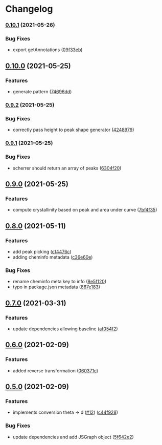 # Changelog

### [0.10.1](https://www.github.com/cheminfo/xrd-analysis/compare/v0.10.0...v0.10.1) (2021-05-26)


### Bug Fixes

* export getAnnotations ([09f33eb](https://www.github.com/cheminfo/xrd-analysis/commit/09f33eb8fb8aa58014309600d7b1d75fb29e5968))

## [0.10.0](https://www.github.com/cheminfo/xrd-analysis/compare/v0.9.2...v0.10.0) (2021-05-25)


### Features

* generate pattern ([74696dd](https://www.github.com/cheminfo/xrd-analysis/commit/74696dd861e2c9e87e08693a9499d2673f5f84f4))

### [0.9.2](https://www.github.com/cheminfo/xrd-analysis/compare/v0.9.1...v0.9.2) (2021-05-25)


### Bug Fixes

* correctly pass height to peak shape generator ([4248979](https://www.github.com/cheminfo/xrd-analysis/commit/42489797994b7efdfa69bf8411cb506bd96f748b))

### [0.9.1](https://www.github.com/cheminfo/xrd-analysis/compare/v0.9.0...v0.9.1) (2021-05-25)


### Bug Fixes

* scherrer should return an array of peaks ([6304f20](https://www.github.com/cheminfo/xrd-analysis/commit/6304f2089e2974b0019661eb67ee8641403fe1b1))

## [0.9.0](https://www.github.com/cheminfo/xrd-analysis/compare/v0.8.0...v0.9.0) (2021-05-25)


### Features

* compute crystallinity based on peak and area under curve ([7bf4f35](https://www.github.com/cheminfo/xrd-analysis/commit/7bf4f35e6719d667a31f10aa26df12655814a079))

## [0.8.0](https://www.github.com/cheminfo/xrd-analysis/compare/v0.7.0...v0.8.0) (2021-05-11)


### Features

* add peak picking ([c14476c](https://www.github.com/cheminfo/xrd-analysis/commit/c14476cda9ab9a771e7a92a77fcadb1142b18c17))
* adding cheminfo metadata ([c36e60e](https://www.github.com/cheminfo/xrd-analysis/commit/c36e60e8671ddd152c985e3f3f647738bae99f21))


### Bug Fixes

* rename cheminfo meta key to info ([8e5f120](https://www.github.com/cheminfo/xrd-analysis/commit/8e5f120793830dcabf6657b24f436118952fbf09))
* typo in package.json metadata ([867e183](https://www.github.com/cheminfo/xrd-analysis/commit/867e1837edaeede38df9b64369197390c8c8b5e2))

## [0.7.0](https://www.github.com/cheminfo/xrd-analysis/compare/v0.6.0...v0.7.0) (2021-03-31)


### Features

* update dependencies allowing baseline ([af054f2](https://www.github.com/cheminfo/xrd-analysis/commit/af054f210904cf2a14b43b2ad0402bf0bcc114ef))

## [0.6.0](https://www.github.com/cheminfo/xrd-analysis/compare/v0.5.0...v0.6.0) (2021-02-09)


### Features

* added reverse transformation ([060371c](https://www.github.com/cheminfo/xrd-analysis/commit/060371cb8890f5c5213ed074cb6df33dbb5c8986))

## [0.5.0](https://www.github.com/cheminfo/xrd-analysis/compare/v0.4.0...v0.5.0) (2021-02-09)


### Features

* implements conversion theta -> d ([#12](https://www.github.com/cheminfo/xrd-analysis/issues/12)) ([c44f928](https://www.github.com/cheminfo/xrd-analysis/commit/c44f92820946f40ed218688a5575104d36d3e190))


### Bug Fixes

* update dependencies and add JSGraph object ([5f642e2](https://www.github.com/cheminfo/xrd-analysis/commit/5f642e245546d415c3f75d14a72b1660c243ac46))
